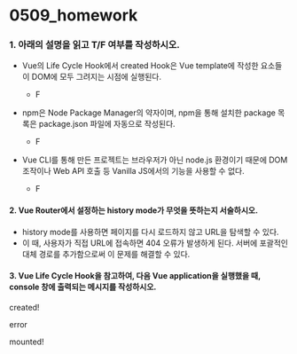 # 0509_homework



### 1. 아래의 설명을 읽고 T/F 여부를 작성하시오.

- Vue의 Life Cycle Hook에서 created Hook은 Vue template에 작성한 요소들이 DOM에 모두 그려지는 시점에 실행된다.
  - F

- npm은 Node Package Manager의 약자이며, npm을 통해 설치한 package 목록은 package.json 파일에 자동으로 작성된다.
  - F

- Vue CLI를 통해 만든 프로젝트는 브라우저가 아닌 node.js 환경이기 때문에 DOM 조작이나 Web API 호출 등 Vanilla JS에서의 기능을 사용할 수 없다.
  - F






#### 2. Vue Router에서 설정하는 history mode가 무엇을 뜻하는지 서술하시오.

- history mode를 사용하면 페이지를 다시 로드하지 않고 URL을 탐색할 수 있다.
- 이 때, 사용자가 직접 URL에 접속하면 404 오류가 발생하게 된다. 서버에 포괄적인 대체 경로를 추가함으로써 이 문제를 해결할 수 있다.



#### 3. Vue Life Cycle Hook을 참고하여, 다음 Vue application을 실행했을 때, console 창에 출력되는 메시지를 작성하시오.

created!

error

mounted!



